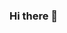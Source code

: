 ### Hi there 👋

<!--
**zakariaouyaba/zakariaouyaba** is a ✨ _special_ ✨ repository because its `README.md` (this file) appears on your GitHub profile.

Here are some ideas to get you started:

- 🔭 I’m currently working on studing hard to gain as much as possible knowledge foe the future
- 🌱 I’m currently learning networks and web developement 
- 👯 I’m looking to collaborate on ...
- 🤔 I’m looking for help with ...
- 💬 Ask me about ...
- 📫 How to reach me: email: zakaria.ouyabadev@gmail.com/  phone: +213673582284
- 😄 Pronouns: ...
- ⚡ Fun fact: ...
-->
